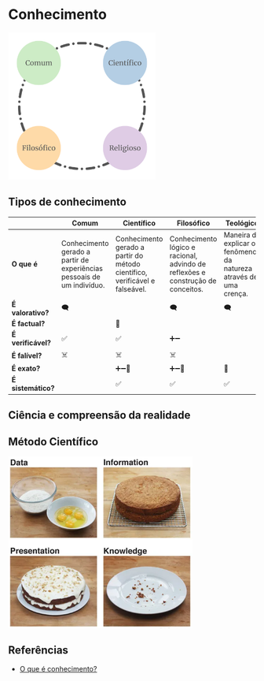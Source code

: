 # Conhecimento

<img alt="Representação de conhecimento" src="imagens/conhecimento/tipos_conhecimento.png" width="300px">

## Tipos de conhecimento

|                    | **Comum**                                                              | **Científico**                                                              | **Filosófico**                                                                  | **Teológico**                                                       |
|--------------------|------------------------------------------------------------------------|-----------------------------------------------------------------------------|---------------------------------------------------------------------------------|---------------------------------------------------------------------|
| **O que é**        | Conhecimento gerado a partir de experiências pessoais de um indivíduo. | Conhecimento gerado a partir do método científico, verificável e falseável. | Conhecimento lógico e racional, advindo de reflexões e construção de conceitos. | Maneira de explicar os fenômenos da natureza através de uma crença. |
| **É valorativo?**  | 🗨️                                                                    |                                                                             | 🗨️                                                                             | 🗨️                                                                 |
| **É factual?**     |                                                                        | 🔬                                                                          |                                                                                 |                                                                     |
| **É verificável?** | ✅                                                                      | ✅                                                                           | ➕➖                                                                              |                                                                     |
| **É falível?**     | ☠️                                                                     | ☠️                                                                          | ☠️                                                                              |                                                                     |
| **É exato?**       |                                                                        | ➕➖🎯                                                                        | ➕➖🎯                                                                            | 🎯                                                                  |
| **É sistemático?** |                                                                        | ✅                                                                           | ✅                                                                               | ✅                                                                   |

## Ciência e compreensão da realidade

## Método Científico

<img alt="Representação de conhecimento" src="imagens/conhecimento/conhecimento.png" width="375px">

## Referências

* [O que é conhecimento?](https://lambrequim.com.br/mas-afinal-o-que-e-conhecimento/)